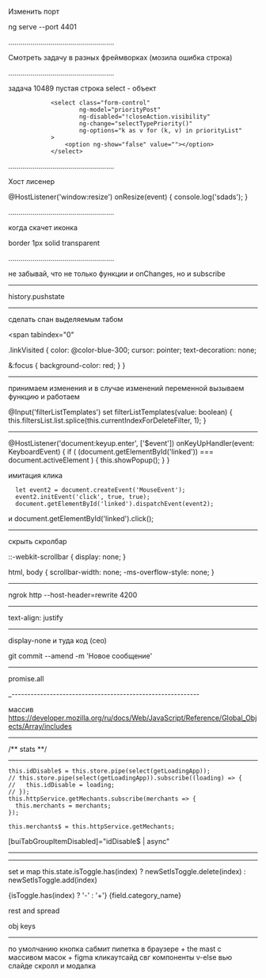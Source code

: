 Изменить порт

ng serve --port 4401

.....................................................

Смотреть задачу в разных фреймворках (мозила ошибка строка)

.....................................................


задача 10489 пустая строка select - объект

                <select class="form-control"
                        ng-model="priorityPost"
                        ng-disabled="!closeAction.visibility"
                        ng-change="selectTypePriority()"
                        ng-options="k as v for (k, v) in priorityList"
                >
                    <option ng-show="false" value=""></option>
                </select>

.....................................................

Хост лисенер

  @HostListener('window:resize') onResize(event) {
    console.log('sdads');
  }


.....................................................

когда скачет иконка

border 1px solid transparent


.....................................................

не забывай, что не только функции и onChanges, но и subscribe



----------------------------------------------------------
history.pushstate

----------------------------------------------------------

сделать спан выделяемым табом

<span tabindex="0"

.linkVisited {
  color: @color-blue-300;
  cursor: pointer;
  text-decoration: none;

  &:focus {
    background-color: red;
  }
}

----------------------------------------------------------

принимаем изменения и в случае изменений переменной вызываем функцию и работаем

  @Input('filterListTemplates')
  set filterListTemplates(value: boolean) {
    this.filtersList.list.splice(this.currentIndexForDeleteFilter, 1);
  }


---------------------------------------------------

  @HostListener('document:keyup.enter', ['$event']) onKeyUpHandler(event: KeyboardEvent) {
    if ( (document.getElementById('linked')) === document.activeElement ) {
      this.showPopup();
    }
  }


имитация клика

      let event2 = document.createEvent('MouseEvent');
      event2.initEvent('click', true, true);
      document.getElementById('linked').dispatchEvent(event2);

и document.getElementById('linked').click();


------------------------------------------------------------------

скрыть скролбар


::-webkit-scrollbar {
  display: none;
}

html, body {
  scrollbar-width: none;
  -ms-overflow-style: none;
}

--------------------------------------------------------------------

ngrok http --host-header=rewrite 4200


--------------------------------------------------------------------

text-align: justify

--------------------------------------------------------------------

display-none 
и туда код (сео)

git commit --amend -m 'Новое сообщение'


---------------------------------------------------------------------


promise.all


_-----------------------------------------------------------

массив
https://developer.mozilla.org/ru/docs/Web/JavaScript/Reference/Global_Objects/Array/includes


-----------------------------------------------------------------

/** stats **/


------------------------------------------------------------------

    this.idDisable$ = this.store.pipe(select(getLoadingApp));
    // this.store.pipe(select(getLoadingApp)).subscribe((loading) => {
    //   this.idDisable = loading;
    // });
    this.httpService.getMechants.subscribe(merchants => {
      this.merchants = merchants;
    });
    
    this.merchants$ = this.httpService.getMechants;

[buiTabGroupItemDisabled]="idDisable$ | async"

--------------------------------------------------------------------
<div
    :style="{'left': item.left + 'px'}"
    v-for="item in viewItems" // index была проблема
    :key="item.id" // index была проблема
    class="image-slide"
    :class="{'anim': anim}"
>

---------------------------------------------------------------------

set и map
this.state.isToggle.has(index) ? newSetIsToggle.delete(index) : newSetIsToggle.add(index)
<div>{isToggle.has(index) ? '-' : '+'} {field.category_name}</div>

rest and spread

obj keys

---------------------------------------------------------------------

по умолчанию кнопка сабмит
пипетка в браузере + the mast с массивом масок + figma
кликаутсайд свг компоненты
v-else
вью слайде скролл и модалка
